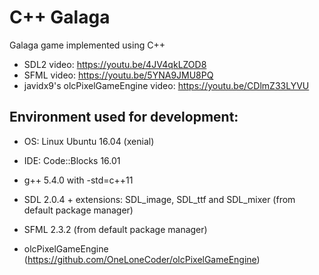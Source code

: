 # C++ Galaga

Galaga game implemented using C++

* SDL2 video: https://youtu.be/4JV4qkLZOD8
* SFML video: https://youtu.be/5YNA9JMU8PQ
* javidx9's olcPixelGameEngine video: https://youtu.be/CDlmZ33LYVU

## Environment used for development:

* OS: Linux Ubuntu 16.04 (xenial)
* IDE: Code::Blocks 16.01
* g++ 5.4.0 with -std=c++11

* SDL 2.0.4 + extensions: SDL_image, SDL_ttf and SDL_mixer (from default package manager)
* SFML 2.3.2 (from default package manager)
* olcPixelGameEngine (https://github.com/OneLoneCoder/olcPixelGameEngine)


